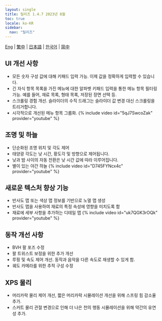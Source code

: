 ```yaml
---
layout: single
title: 릴리즈 1.4.7 2023년 8월
toc: true
locale: ko-KR
sidebar:
  nav: "릴리즈"
---
```

[Eng](/dancexr/releases/1.4.7) | [繁中](/tw/dancexr/releases/1.4.7) | [日本語](/jp/dancexr/releases/1.4.7) | [한국어](/kr/dancexr/releases/1.4.7) | [简中](/zh/dancexr/releases/1.4.7)


## UI 개선 사항
* 모든 숫자 구성 값에 대해 키패드 입력 가능. 이제 값을 정확하게 입력할 수 있습니다.
* 긴 자식 항목 목록을 가진 메뉴에 대한 알파벳 키패드 입력을 통한 메뉴 항목 필터링 가능. 예를 들어, 재료 목록, 형태 목록, 저장된 장면 선택 등.
* 스크롤링 경험 개선. 슬라이더의 수직 드래그는 슬라이더 값 변경 대신 스크롤링을 트리거합니다.
* 시각적으로 개선된 메뉴 항목 그룹화.
{% include video id="5qJ7SwcoZak" provider="youtube" %}


## 조명 및 하늘
* 단순화된 조명 위치 및 각도 제어
* 태양광 각도는 낮 시간, 황도각 및 방향으로 제어됩니다.
* 낮과 밤 사이의 자동 전환은 낮 시간 값에 따라 이루어집니다.
* 별이 있는 야간 하늘
{% include video id="D745FYNcx4c" provider="youtube" %}


## 새로운 텍스처 향상 기능
* 반사도 맵 또는 색상 맵 정보를 기반으로 노멀 맵 생성
* 반사도 맵을 사용하여 재료의 특정 속성에 영향을 미치도록 함
* 재료에 세부 사항을 추가하는 디테일 맵
{% include video id="uk7QGK3rOQk" provider="youtube" %}


## 동작 개선 사항
* BVH 팔 포즈 수정
* 팔 트위스트 보정을 위한 추가 개선
* 루핑 및 속도 제어 개선. 동작과 음악을 다른 속도로 재생할 수 있게 함.
* 궤도 카메라를 위한 추적 구성 수정


## XPS 물리
* 머리카락 물리 제어 개선, 짧은 머리카락 시뮬레이션 개선을 위해 스프링 힘 감소율 추가.
* 스커트 물리 관절 변경으로 인해 더 나은 천의 행동 시뮬레이션을 위해 약간의 유연성 추가.